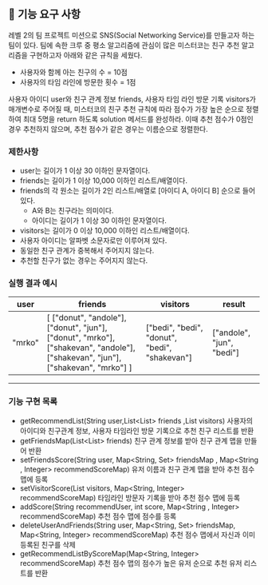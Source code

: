 ## 🚀 기능 요구 사항

레벨 2의 팀 프로젝트 미션으로 SNS(Social Networking Service)를 만들고자 하는 팀이 있다. 팀에 속한 크루 중 평소 알고리즘에 관심이 많은 미스터코는 친구 추천 알고리즘을 구현하고자 아래와 같은 규칙을 세웠다.

- 사용자와 함께 아는 친구의 수 = 10점
- 사용자의 타임 라인에 방문한 횟수 = 1점

사용자 아이디 user와 친구 관계 정보 friends, 사용자 타임 라인 방문 기록 visitors가 매개변수로 주어질 때, 미스터코의 친구 추천 규칙에 따라 점수가 가장 높은 순으로 정렬하여 최대 5명을 return 하도록 solution 메서드를 완성하라. 이때 추천 점수가 0점인 경우 추천하지 않으며, 추천 점수가 같은 경우는 이름순으로 정렬한다.

### 제한사항

- user는 길이가 1 이상 30 이하인 문자열이다.
- friends는 길이가 1 이상 10,000 이하인 리스트/배열이다.
- friends의 각 원소는 길이가 2인 리스트/배열로 [아이디 A, 아이디 B] 순으로 들어있다.
  - A와 B는 친구라는 의미이다.
  - 아이디는 길이가 1 이상 30 이하인 문자열이다.
- visitors는 길이가 0 이상 10,000 이하인 리스트/배열이다.
- 사용자 아이디는 알파벳 소문자로만 이루어져 있다.
- 동일한 친구 관계가 중복해서 주어지지 않는다.
- 추천할 친구가 없는 경우는 주어지지 않는다.

### 실행 결과 예시

| user   | friends                                                                                                                         | visitors                                      | result                    |
| ------ | ------------------------------------------------------------------------------------------------------------------------------- | --------------------------------------------- | ------------------------- |
| "mrko" | [ ["donut", "andole"], ["donut", "jun"], ["donut", "mrko"], ["shakevan", "andole"], ["shakevan", "jun"], ["shakevan", "mrko"] ] | ["bedi", "bedi", "donut", "bedi", "shakevan"] | ["andole", "jun", "bedi"] |

---

### 기능 구현 목록

- getRecommendList(String user,List<List<String>> friends ,List<String> visitors)
  사용자의 아이디와 친구관계 정보, 사용자 타임라인 방문 기록으로 추천 친구 리스트를 반환
- getFriendsMap(List<List<String>> friends)
  친구 관계 정보를 받아 친구 관계 맵을 만들어 반환
- setFriendsScore(String user, Map<String, Set<String>> friendsMap , Map<String , Integer> recommendScoreMap)
  유저 이름과 친구 관계 맵을 받아 추천 점수 맵에 등록
- setVisitorScore(List<String > visitors, Map<String, Integer> recommendScoreMap)
  타임라인 방문자 기록을 받아 추천 점수 맵에 등록
- addScore(String recommendUser, int score, Map<String , Integer> recommendScoreMap)
  추천 점수 맵에 점수를 등록
- deleteUserAndFriends(String user, Map<String, Set<String>> friendsMap, Map<String, Integer> recommendScoreMap)
  추천 점수 맵에서 자신과 이미 등록된 친구를 삭제
- getRecommendListByScoreMap(Map<String, Integer> recommendScoreMap)
  추천 점수 맵의 점수가 높은 유저 순으로 추천 유저 리스트를 반환
